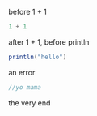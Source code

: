 

before 1 + 1

```scala
1 + 1
```

after 1 + 1, before println

```scala
println("hello")
```

an error
```scala
//yo mama
```

the very end

